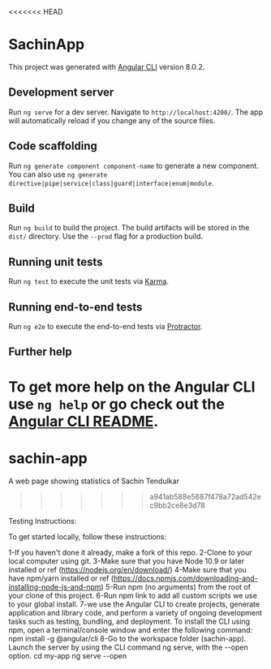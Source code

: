 <<<<<<< HEAD
# SachinApp

This project was generated with [Angular CLI](https://github.com/angular/angular-cli) version 8.0.2.

## Development server

Run `ng serve` for a dev server. Navigate to `http://localhost:4200/`. The app will automatically reload if you change any of the source files.

## Code scaffolding

Run `ng generate component component-name` to generate a new component. You can also use `ng generate directive|pipe|service|class|guard|interface|enum|module`.

## Build

Run `ng build` to build the project. The build artifacts will be stored in the `dist/` directory. Use the `--prod` flag for a production build.

## Running unit tests

Run `ng test` to execute the unit tests via [Karma](https://karma-runner.github.io).

## Running end-to-end tests

Run `ng e2e` to execute the end-to-end tests via [Protractor](http://www.protractortest.org/).

## Further help

To get more help on the Angular CLI use `ng help` or go check out the [Angular CLI README](https://github.com/angular/angular-cli/blob/master/README.md).
=======
# sachin-app
A web page showing statistics of Sachin Tendulkar
>>>>>>> a941ab588e5687f478a72ad542ec9bb2ce8e3d78




Testing Instructions:

To get started locally, follow these instructions:

1-If you haven't done it already, make a fork of this repo.
2-Clone to your local computer using git.
3-Make sure that you have Node 10.9 or later installed or ref (https://nodejs.org/en/download/)
4-Make sure that you have npm/yarn installed or ref (https://docs.npmjs.com/downloading-and-installing-node-js-and-npm)
5-Run npm (no arguments) from the root of your clone of this project.
6-Run npm link to add all custom scripts we use to your global install.
7-we use the Angular CLI to create projects, generate application and library code, and perform a variety of ongoing development tasks such as testing, bundling, and deployment.
To install the CLI using npm, open a terminal/console window and enter the following command:
npm install -g @angular/cli
8-Go to the workspace folder (sachin-app).
  Launch the server by using the CLI command ng serve, with the --open option.
  cd my-app
  ng serve --open
